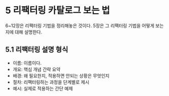 # 5 리팩터링 카탈로그 보는 법
6~12장은 리팩터링 기법을 정리해놓은 것이다. 5장은 그 리팩터링 기법을 어떻게 보는지에 대해 설명한다.

## 5.1 리팩터링 설명 형식
- 이름: 이름이다.
- 개요: 핵심 개념 간략 요약
- 배경: 왜 필요한지, 적용하면 안되는 상황은 무엇인지
- 절차: 리팩터링하는 과정을 단계별로 제시
- 예시: 실제로 적용하는 간단 예제
